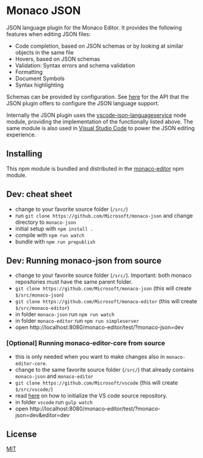 # Monaco JSON

JSON language plugin for the Monaco Editor. It provides the following features when editing JSON files:
* Code completion, based on JSON schemas or by looking at similar objects in the same file
* Hovers, based on JSON schemas
* Validation: Syntax errors and schema validation
* Formatting
* Document Symbols
* Syntax highlighting

Schemas can be provided by configuration. See [here](https://github.com/Microsoft/monaco-json/blob/master/src/monaco.d.ts) 
for the API that the JSON plugin offers to configure the JSON language support.

Internally the JSON plugin uses the [vscode-json-languageservice](https://github.com/Microsoft/vscode-json-languageservice)
node module, providing the implementation of the functionally listed above. The same module is also used
in [Visual Studio Code](https://github.com/Microsoft/vscode) to power the JSON editing experience.

## Installing

This npm module is bundled and distributed in the [monaco-editor](https://www.npmjs.com/package/monaco-editor) npm module.

## Dev: cheat sheet
* change to your favorite source folder (`/src/`)
* run `git clone https://github.com/Microsoft/monaco-json` and change directory to `monaco-json`
* initial setup with `npm install .`
* compile with `npm run watch`
* bundle with `npm run prepublish`

## Dev: Running monaco-json from source
* change to your favorite source folder (`/src/`). Important: both monaco repositories must have the same parent folder.
* `git clone https://github.com/Microsoft/monaco-json` (this will create `$/src/monaco-json`)
* `git clone https://github.com/Microsoft/monaco-editor` (this will create `$/src/monaco-editor`)
* in folder `monaco-json` run `npm run watch`
* in folder `monaco-editor` run `npm run simpleserver`
* open http://localhost:8080/monaco-editor/test/?monaco-json=dev

### [Optional] Running monaco-editor-core from source

* this is only needed when you want to make changes also in `monaco-editor-core`.
* change to the same favorite source folder (`/src/`) that already contains `monaco-json` and `monaco-editor`
* `git clone https://github.com/Microsoft/vscode` (this will create `$/src/vscode/`)
* read [here](https://github.com/Microsoft/vscode/wiki/How-to-Contribute#installing-prerequisites) on how to initialize the VS code source repository.
* in folder `vscode` run `gulp watch`
* open http://localhost:8080/monaco-editor/test/?monaco-json=dev&editor=dev


## License
[MIT](https://github.com/Microsoft/monaco-json/blob/master/LICENSE.md)
